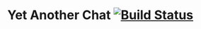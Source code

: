 # Yet Another Chat [![Build Status](https://travis-ci.org/laykith/YetAnotherChat.svg?branch=master)](https://travis-ci.org/laykith/YetAnotherChat)
